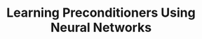 ---
layout: page_thesis
university: tud
collaboration: Lawrence Livermore National Laboratory (LLNL)
title: Learning Preconditioners Using Neural Networks
co-supervisor: Rui Peng Li (LLNL)
student:
runningindex: 51
nolink: false
redirect: /assets/pdf/thesis_projects/2025/2025-heinlein_li-gnns-learning-preconditioners/project_description.pdf
project_description: /assets/pdf/thesis_projects/2025/2025-heinlein_li-gnns-learning-preconditioners/project_description.pdf
interim_thesis:
interim_presentation:
final_thesis:
final_presentation:
category: master_thesis
status: open
---